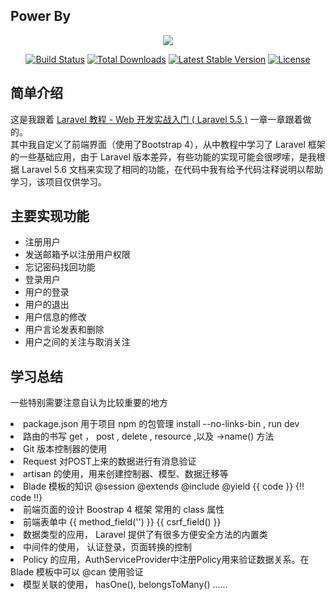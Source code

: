 ## Power By
<p align="center"><img src="https://laravel.com/assets/img/components/logo-laravel.svg"></p>

<p align="center">
<a href="https://travis-ci.org/laravel/framework"><img src="https://travis-ci.org/laravel/framework.svg" alt="Build Status"></a>
<a href="https://packagist.org/packages/laravel/framework"><img src="https://poser.pugx.org/laravel/framework/d/total.svg" alt="Total Downloads"></a>
<a href="https://packagist.org/packages/laravel/framework"><img src="https://poser.pugx.org/laravel/framework/v/stable.svg" alt="Latest Stable Version"></a>
<a href="https://packagist.org/packages/laravel/framework"><img src="https://poser.pugx.org/laravel/framework/license.svg" alt="License"></a>
</p>


## 简单介绍
这是我跟着 <a href="https://laravel-china.org/courses/laravel-essential-training-5.5">Laravel 教程 - Web 开发实战入门 ( Laravel 5.5 )</a> 一章一章跟着做的。
<br>其中我自定义了前端界面（使用了Bootstrap 4），从中教程中学习了 Laravel 框架的一些基础应用，由于 Laravel 版本差异，有些功能的实现可能会很啰嗦，是我根据 Laravel 5.6 文档来实现了相同的功能，在代码中我有给予代码注释说明以帮助学习，该项目仅供学习。

## 主要实现功能
<ul>
<li>注册用户</li>
        <li>发送邮箱予以注册用户权限</li>
        <li>忘记密码找回功能
    <li>登录用户
        <li>用户的登录
        <li>用户的退出
        <li>用户信息的修改 
        <li>用户言论发表和删除
        <li>用户之间的关注与取消关注
</ul>

## 学习总结
一些特别需要注意自认为比较重要的地方
<li> package.json 用于项目 npm 的包管理  install --no-links-bin , run dev
<li> 路由的书写 get ， post , delete , resource ,以及 ->name() 方法
<li> Git 版本控制器的使用
<li> Request 对POST上来的数据进行有消息验证
<li> artisan 的使用，用来创建控制器、模型、数据迁移等
<li> Blade 模板的知识 @session @extends @include @yield {{ code }} {!! code !!} 
<li> 前端页面的设计 Boostrap 4 框架 常用的 class 属性
<li> 前端表单中        {{ method_field('') }}
                  {{ csrf_field() }}
<li> 数据类型的应用， Laravel 提供了有很多方便安全方法的内置类
<li> 中间件的使用， 认证登录，页面转换的控制
<li> Policy 的应用，AuthServiceProvider中注册Policy用来验证数据关系。在 Blade 模板中可以 @can 使用验证
<li> 模型关联的使用， hasOne(), belongsToMany() ......


